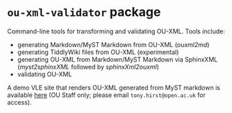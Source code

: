 # `ou-xml-validator` package

Command-line tools for transforming and validating OU-XML. Tools include:

- generating Markdown/MyST Markdown from OU-XML (*ouxml2md*)
- generating TiddlyWiki files from OU-XML (experimental)
- generating OU-XML from Markdown/MyST Markdown via SphinxXML (*myst2sphinxXML* followed by *sphinxXml2ouxml*)
- validating OU-XML

A demo VLE site that renders OU-XML generated from MyST markdown is available [here](https://learn2.open.ac.uk/course/view.php?id=220999) (OU Staff only; please email `tony.hirst@open.ac.uk` for access).
